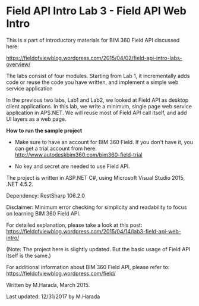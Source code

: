 # Field API Intro Lab 3 - Field API Web Intro

This is a part of introductory materials for BIM 360 Field API discussed here:

https://fieldofviewblog.wordpress.com/2015/04/02/field-api-intro-labs-overview/

The labs consist of four modules. Starting from Lab 1, it incrementally 
adds code or reuse the code you have written, and implement a simple web service application  

In the previous two labs, Lab1 and Lab2, we looked at Field API as desktop client applications. In this lab, we write a minimum, single page web service application in APS.NET. We will reuse most of Field API call itself, and add UI layers as a web page. 

**How to run the sample project**

* Make sure to have an account for BIM 360 Field. If you don't have it, you can get a trial account from here: 
http://www.autodeskbim360.com/bim360-field-trial

* No key and secret are needed to use Field API. 

The project is written in ASP.NET C#, using Microsoft Visual Studio 2015, .NET 4.5.2.

Dependency: RestSharp 106.2.0 

Disclaimer: Minimum error checking for simplicity and readability to focus on learning BIM 360 Field API. 

For detailed explanation, please take a look at this post: 
https://fieldofviewblog.wordpress.com/2015/04/14/lab3-field-api-web-intro/

(Note: The project here is slightly updated. But the basic usage of Field API itself is the same.) 

For additional information about BIM 360 Field API, please refer to:
https://fieldofviewblog.wordpress.com/field/

Written by M.Harada, March 2015. 

Last updated: 12/31/2017 by M.Harada
